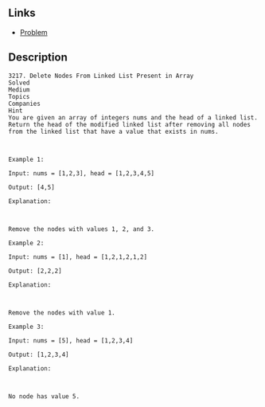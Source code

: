 ## Links
* [Problem](https://leetcode.com/problems/delete-nodes-from-linked-list-present-in-array/description/?envType=daily-question&envId=2024-09-06)

## Description
```
3217. Delete Nodes From Linked List Present in Array
Solved
Medium
Topics
Companies
Hint
You are given an array of integers nums and the head of a linked list. Return the head of the modified linked list after removing all nodes from the linked list that have a value that exists in nums.

 

Example 1:

Input: nums = [1,2,3], head = [1,2,3,4,5]

Output: [4,5]

Explanation:



Remove the nodes with values 1, 2, and 3.

Example 2:

Input: nums = [1], head = [1,2,1,2,1,2]

Output: [2,2,2]

Explanation:



Remove the nodes with value 1.

Example 3:

Input: nums = [5], head = [1,2,3,4]

Output: [1,2,3,4]

Explanation:



No node has value 5.


```
